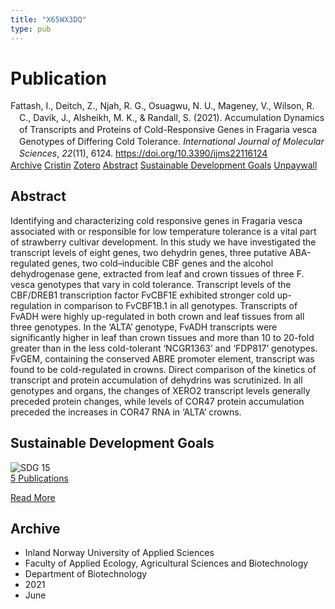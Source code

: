 ```yaml
---
title: "X65WX3DQ"
type: pub
---
```

<h1>Publication</h1>
<article id="csl-bib-container-X65WX3DQ" class="csl-bib-container">
  <div class="csl-bib-body" style="line-height: 1.35; padding-left: 1em; text-indent:-1em;">
  <div class="csl-entry">Fattash, I., Deitch, Z., Njah, R. G., Osuagwu, N. U., Mageney, V., Wilson, R. C., Davik, J., Alsheikh, M. K., &amp; Randall, S. (2021). Accumulation Dynamics of Transcripts and Proteins of Cold-Responsive Genes in Fragaria vesca Genotypes of Differing Cold Tolerance. <i>International Journal of Molecular Sciences</i>, <i>22</i>(11), 6124. <a href="https://doi.org/10.3390/ijms22116124">https://doi.org/10.3390/ijms22116124</a></div>
</div>
  <div class="csl-bib-buttons">
    <a href="#taxonomy-article-X65WX3DQ" class="csl-bib-button">Archive</a>
    <a href="https://app.cristin.no/results/show.jsf?id=1918905" alt="Cristin URL" class="csl-bib-button">Cristin</a>
    <a href="http://zotero.org/groups/5402882/items/X65WX3DQ" alt="Zotero URL" class="csl-bib-button">Zotero</a>
    <a href="#abstract-article-X65WX3DQ" class="csl-bib-button">Abstract</a>
    <a href="#sdg-article-X65WX3DQ" class="csl-bib-button">Sustainable Development Goals</a>
    <a href="https://www.mdpi.com/1422-0067/22/11/6124/pdf?version=1623039655" class="csl-bib-button">Unpaywall</a>
  </div>
  <div id="csl-bib-meta-container-X65WX3DQ"></div>
</article>
<div id="csl-bib-meta-X65WX3DQ" class="csl-bib-meta">
  <article id="abstract-article-X65WX3DQ" class="abstract-article">
    <h1>Abstract</h1>
    Identifying and characterizing cold responsive genes in Fragaria vesca associated with or responsible for low temperature tolerance is a vital part of strawberry cultivar development. In this study we have investigated the transcript levels of eight genes, two dehydrin genes, three putative ABA-regulated genes, two cold–inducible CBF genes and the alcohol dehydrogenase gene, extracted from leaf and crown tissues of three F. vesca genotypes that vary in cold tolerance. Transcript levels of the CBF/DREB1 transcription factor FvCBF1E exhibited stronger cold up-regulation in comparison to FvCBF1B.1 in all genotypes. Transcripts of FvADH were highly up-regulated in both crown and leaf tissues from all three genotypes. In the ‘ALTA’ genotype, FvADH transcripts were significantly higher in leaf than crown tissues and more than 10 to 20-fold greater than in the less cold-tolerant ‘NCGR1363’ and ‘FDP817’ genotypes. FvGEM, containing the conserved ABRE promoter element, transcript was found to be cold-regulated in crowns. Direct comparison of the kinetics of transcript and protein accumulation of dehydrins was scrutinized. In all genotypes and organs, the changes of XERO2 transcript levels generally preceded protein changes, while levels of COR47 protein accumulation preceded the increases in COR47 RNA in ‘ALTA’ crowns.
  </article>
  <article id="sdg-article-X65WX3DQ" class="sdg-article">
    <h1>Sustainable Development Goals</h1>
    <div class="sdg-container"><div id="sdg15" class="sdg"> <img src="{{< params subfolder >}}images/sdg/sdg15_en.png" class="image" alt="SDG 15"> <div class="sdg-overlay"> <a href="{{< params subfolder >}}en/archive/?sdg=15#archive" class="sdg-publication-count"><span>5</span> Publications</a> <p><a href="https://sdgs.un.org/goals/goal15" class="sdg-read-more">Read More</a></p> </div> </div></div>
  </article>
  <article id="taxonomy-article-X65WX3DQ" class="taxonomy-article">
    <h1>Archive</h1>
    <ul>
      <li>Inland Norway University of Applied Sciences</li>
      <li>Faculty of Applied Ecology, Agricultural Sciences and Biotechnology</li>
      <li>Department of Biotechnology</li>
      <li>2021</li>
      <li>June</li>
    </ul>
  </article>
</div>
